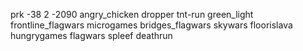 prk             -38 2 -2090
angry_chicken 
dropper
tnt-run
green_light
frontline_flagwars
microgames
bridges_flagwars
skywars
floorislava
hungrygames
flagwars
spleef
deathrun
